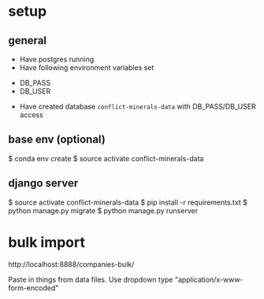 # setup

## general
* Have postgres running
* Have following environment variables set
 - DB_PASS
 - DB_USER
* Have created database `conflict-minerals-data` with DB_PASS/DB_USER access

## base env (optional)
$ conda env create
$ source activate conflict-minerals-data

## django server
$ source activate conflict-minerals-data
$ pip install -r requirements.txt
$ python manage.py migrate
$ python manage.py runserver

# bulk import
http://localhost:8888/companies-bulk/

Paste in things from data files.
Use dropdown type "application/x-www-form-encoded"